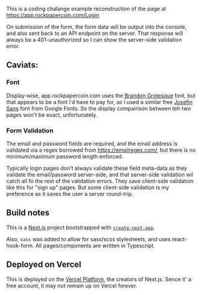 This is a coding chalange example reconstruction of the page at https://app.rockpapercoin.com/Login

On submission of the form, the form data will be output into the console, and also sent back to an API endpoint on the server. That response will always be a 401-unauthorized so I can show the server-side validation error.

## Caviats:

### Font

Display-wise, app.rockpapercoin.com uses the [Brandon Grotesque](https://fonts.adobe.com/fonts/brandon-grotesque) font, but that appears to be a font i'd have to pay for, so I used a similar free [Josefin Sans](https://fonts.google.com/specimen/Josefin+Sans) font from Google Fonts. So the display compairison between teh two pages won't be exact, unfortunately.

### Form Validation

The email and password fields are required, and the email address is validated via a regex borrowed from https://emailregex.com/, but there is no minimum/maximum password length enforced.

Typically login pages don't always validate these field meta-data as they validate the email/password server-side, and that server-side validation wil catch all fo the rest of the validation errors. They save client-side validation like this for "sign up" pages. But some client-side validation is my preference as it saves the user a server round-trip.

## Build notes

This is a [Next.js](https://nextjs.org/) project bootstrapped with [`create-next-app`](https://github.com/vercel/next.js/tree/canary/packages/create-next-app).

Also, `sass` was added to allow for sass/scss stylesheets, and uses react-hook-form. All pages/components are written in Typescript.


## Deployed on Vercel

This is deployed on the [Vercel Platform](https://rpc-login-page.vercel.app/), the creators of Next.js. Sence it' a free account, it may not remain up on Vercel forever.
